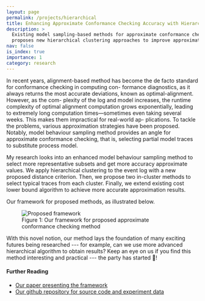 ```yaml
---
layout: page
permalink: /projects/hierarchical
title: Enhancing Approximate Conformance Checking Accuracy with Hierarchical Clustering Model Behaviour Sampling
description: >
  Existing model sampling-based methods for approximate conformance checking lack sufficient accuracy. This study 
  proposes new hierarchical clustering approaches to improve approximation, achieving results closer to exact values.
nav: false
is_index: true
importance: 1
category: research
---
```


In recent years, alignment-based method has become the
de facto standard for conformance checking in computing con-
formance diagnostics, as it always returns the most accurate
deviations, known as optimal-alignment. However, as the com-
plexity of the log and model increases, the runtime complexity
of optimal alignment computation grows exponentially, leading
to extremely long computation times—sometimes even taking
several weeks. This makes them impractical for real-world ap-
plications. To tackle the problems, various approximation strategies
have been proposed. Notably, model behaviour sampling method provides
an angle for approximate conformance checking, that is, selecting partial
model traces to substitute process model.

My research looks into an enhanced model behaviour sampling method to
select more representative subsets and get more accuracy approximate values.
We apply hierarchical clustering to the event log with a new proposed
distance criterion. Then, we propose two in-cluster methods to select
typical traces from each cluster. Finally, we extend existing cost lower
bound algorithm to achieve more accurate approximation results.

Our framework for proposed methods, as illustrated below.

<div class="w-75 mx-auto d-block">
<figure class="figure">
  <img src="{{ '/assets/img/research-hierarchical/framework-hierarchical.svg' | relative_url }}"
  class="figure-img img-fluid rounded" 
  alt="Proposed framework">
  <figcaption class="figure-caption text-center">
    Figure 1: Our framework for proposed approximate conformance checking method
  </figcaption>
</figure>
</div>

With this novel notion, our method lays the foundation of many exciting
futures being researched --- for example, can we use more advanced hierarchical
algorithm to obtain results? Keep an eye on us if you find this method interesting
and practical --- the party has started 🥳!

#### Further Reading

- [Our paper presenting the framework][frameworkpaper]
- [Our github repository for source code and experiment data][rtdwebsite]

[frameworkpaper]: assets/Hierarchical_paper.pdf
[rtdwebsite]: https://github.com/lvyl9909/Approximate-Conformance-Checking-using-Hierarchical-Clustering
